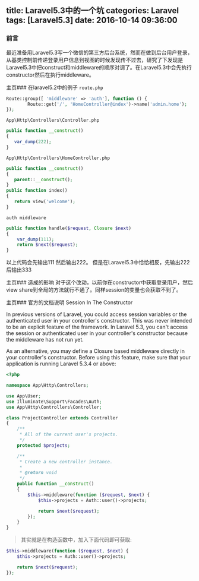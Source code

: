 title: Laravel5.3中的一个坑
categories: Laravel
tags: [Laravel5.3]
date: 2016-10-14 09:36:00
---


### 前言
最近准备用Laravel5.3写一个微信的第三方后台系统，然而在做到后台用户登录，从基类控制前传递登录用户信息到视图的时候发现传不过去，研究了下发现是Laravel5.3中把construct和middleware的顺序对调了。在Laravel5.3中会先执行constructor然后在执行middleware。
<!-- more -->
主页### 在laravel5.2中的例子
`route.php`
```php
Route::group([ 'middleware' => 'auth'], function () {
        Route::get('/', 'HomeController@index')->name('admin.home');
});
```
 `App\Http\Controllers\Controller.php`
 ```php
public function __construct()
{
    var_dump(222);
}
 ```
 `App\Http\Controllers\HomeController.php`
 ```php
public function __construct()
{
    parent::__construct();
}
public function index()
{
    return view('welcome');
}
 ```
`auth middleware`
```php
public function handle($request, Closure $next)
{
    var_dump(111);
    return $next($request);
}
```
以上代码会先输出111  然后输出222。
但是在Laravel5.3中恰恰相反，先输出222  后输出333

主页### 造成的影响
对于这个改动，以前你在constructor中获取登录用户，然后view share到全局的方法就行不通了。同样session的变量也会获取不到了。

主页### 官方的文档说明
Session In The Constructor

In previous versions of Laravel, you could access session variables or the authenticated user in your controller's constructor. This was never intended to be an explicit feature of the framework. In Laravel 5.3, you can't access the session or authenticated user in your controller's constructor because the middleware has not run yet.

As an alternative, you may define a Closure based middleware directly in your controller's constructor. Before using this feature, make sure that your application is running Laravel 5.3.4 or above:

```php
<?php

namespace App\Http\Controllers;

use App\User;
use Illuminate\Support\Facades\Auth;
use App\Http\Controllers\Controller;

class ProjectController extends Controller
{
    /**
     * All of the current user's projects.
     */
    protected $projects;

    /**
     * Create a new controller instance.
     *
     * @return void
     */
    public function __construct()
    {
        $this->middleware(function ($request, $next) {
            $this->projects = Auth::user()->projects;

            return $next($request);
        });
    }
}
```
> 其实就是在构造函数中，加入下面代码即可获取:
```php
$this->middleware(function ($request, $next) {
    $this->projects = Auth::user()->projects;

    return $next($request);
});
```
